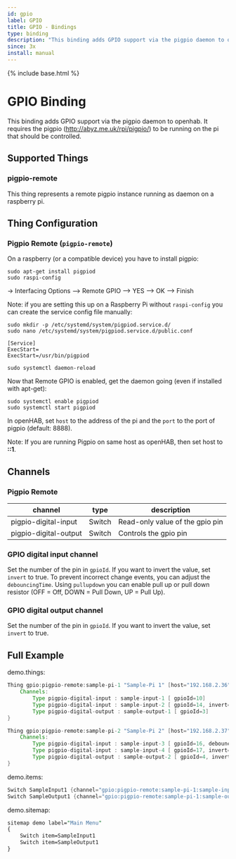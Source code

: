 ```yaml
---
id: gpio
label: GPIO
title: GPIO - Bindings
type: binding
description: "This binding adds GPIO support via the pigpio daemon to openhab."
since: 3x
install: manual
---
```


<!-- Attention authors: Do not edit directly. Please add your changes to the appropriate source repository -->

{% include base.html %}

# GPIO Binding

This binding adds GPIO support via the pigpio daemon to openhab.
It requires the pigpio (<http://abyz.me.uk/rpi/pigpio/>) to be running on the pi that should be controlled.

## Supported Things

### pigpio-remote

This thing represents a remote pigpio instance running as daemon on a raspberry pi.

## Thing Configuration

### Pigpio Remote  (`pigpio-remote`)

On a raspberry (or a compatible device) you have to install pigpio:

```shell
sudo apt-get install pigpiod
sudo raspi-config 
```

-> Interfacing Options --> Remote GPIO --> YES --> OK --> Finish

Note: if you are setting this up on a Raspberry Pi without `raspi-config` you can create the service config file manually:

```shell
sudo mkdir -p /etc/systemd/system/pigpiod.service.d/
sudo nano /etc/systemd/system/pigpiod.service.d/public.conf
```

```text
[Service]
ExecStart=
ExecStart=/usr/bin/pigpiod
```

```shell
sudo systemctl daemon-reload
```

Now that Remote GPIO is enabled, get the daemon going (even if installed with apt-get):

```shell
sudo systemctl enable pigpiod 
sudo systemctl start pigpiod
```

In openHAB, set `host` to the address of the pi and the `port` to the port of pigpio (default: 8888).

Note: If you are running Pigpio on same host as openHAB, then set host to **::1**.

## Channels

### Pigpio Remote

| channel               | type   | description                     |
|-----------------------|--------|---------------------------------|
| pigpio-digital-input  | Switch | Read-only value of the gpio pin |
| pigpio-digital-output | Switch | Controls the gpio pin           |

### GPIO digital input channel

Set the number of the pin in `gpioId`.
If you want to invert the value, set `invert` to true.
To prevent incorrect change events, you can adjust the `debouncingTime`.
Using `pullupdown` you can enable pull up or pull down resistor (OFF = Off, DOWN = Pull Down, UP = Pull Up).

### GPIO digital output channel

Set the number of the pin in `gpioId`.
If you want to invert the value, set `invert` to true.

## Full Example

demo.things:

```java
Thing gpio:pigpio-remote:sample-pi-1 "Sample-Pi 1" [host="192.168.2.36", port=8888] {
    Channels:
        Type pigpio-digital-input : sample-input-1 [ gpioId=10]
        Type pigpio-digital-input : sample-input-2 [ gpioId=14, invert=true]
        Type pigpio-digital-output : sample-output-1 [ gpioId=3]
}

Thing gpio:pigpio-remote:sample-pi-2 "Sample-Pi 2" [host="192.168.2.37", port=8888] {
    Channels:
        Type pigpio-digital-input : sample-input-3 [ gpioId=16, debouncingTime=20]
        Type pigpio-digital-input : sample-input-4 [ gpioId=17, invert=true, debouncingTime=5, pullupdown="UP"]
        Type pigpio-digital-output : sample-output-2 [ gpioId=4, invert=true]
}
```

demo.items:

```java
Switch SampleInput1 {channel="gpio:pigpio-remote:sample-pi-1:sample-input-1"}
Switch SampleOutput1 {channel="gpio:pigpio-remote:sample-pi-1:sample-output-1"}
```

demo.sitemap:

```perl
sitemap demo label="Main Menu"
{
    Switch item=SampleInput1
    Switch item=SampleOutput1
}
```

